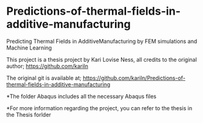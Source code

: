 # Predictions-of-thermal-fields-in-additive-manufacturing
Predicting Thermal Fields in AdditiveManufacturing by FEM simulations and Machine Learning

This project is a thesis project by Kari Lovise Ness, all credits to the original author; https://github.com/kariln

The original git is available at; https://github.com/kariln/Predictions-of-thermal-fields-in-additive-manufacturing


*The folder Abaqus includes all the necessary Abaqus files

*For more information regarding the project, you can refer to the thesis in the Thesis forlder
